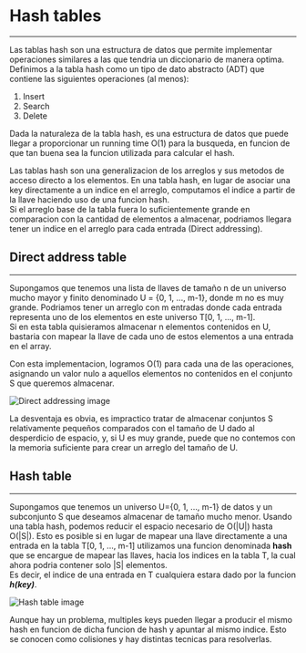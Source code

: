 # Hash tables

---

Las tablas hash son una estructura de datos que permite implementar operaciones similares a las que tendria un diccionario de manera optima.
Definimos a la tabla hash como un tipo de dato abstracto (ADT) que contiene las siguientes operaciones (al menos):  
1. Insert
2. Search
3. Delete  

Dada la naturaleza de la tabla hash, es una estructura de datos que puede llegar a proporcionar un running time
O(1) para la busqueda, en funcion de que tan buena sea la funcion utilizada para calcular el hash.  

Las tablas hash son una generalizacion de los arreglos y sus metodos de acceso directo a los elementos. En una tabla hash,
en lugar de asociar una key directamente a un indice en el arreglo, computamos el indice a partir de la llave haciendo
uso de una funcion hash.  
Si el arreglo base de la tabla fuera lo suficientemente grande en comparacion con la cantidad de elementos a almacenar,
podriamos llegara tener un indice en el arreglo para cada entrada (Direct addressing).  

## Direct address table

--- 

Supongamos que tenemos una lista de llaves de tamaño n de un universo mucho mayor y finito denominado U = {0, 1, ..., m-1}, donde m no es muy grande.
Podriamos tener un arreglo con m entradas donde cada entrada representa uno de los elementos en este universo T[0, 1, ..., m-1].  
Si en esta tabla quisieramos almacenar n elementos contenidos en U, bastaria con mapear la llave de cada uno de estos elementos
a una entrada en el array.

Con esta implementacion, logramos O(1) para cada una de las operaciones, asignando un valor 
nulo a aquellos elementos no contenidos en el conjunto S que queremos almacenar.  

![Direct addressing image](https://www.kindsonthegenius.com/wp-content/uploads/2020/09/Direct-Address-Table-1.jpg)

La desventaja es obvia, es impractico tratar de almacenar conjuntos S relativamente pequeños comparados con el
tamaño de U dado al desperdicio de espacio, y, si U es muy grande, puede que no contemos con la memoria
suficiente para crear un arreglo del tamaño de U.

##  Hash table

---

Supongamos que tenemos un universo U={0, 1, ..., m-1} de datos y un subconjunto S que deseamos almacenar
de tamaño mucho menor. Usando una tabla hash, podemos reducir el espacio necesario de 
O(|U|) hasta O(|S|).
Esto es posible si en lugar de mapear una llave directamente a una entrada en la tabla T[0, 1, ..., m-1]
utilizamos una funcion denominada **hash** que se encargue de mapear las llaves, hacia los indices en la tabla T, la cual
ahora podria contener solo |S| elementos.  
Es decir, el indice de una entrada en T cualquiera estara dado por la funcion ***h(key)***.

![Hash table image](https://khalilstemmler.com/img/blog/data-structures/hash-tables/hash-table.png)

Aunque hay un problema, multiples keys pueden llegar a producir el mismo hash en funcion de dicha funcion de hash y apuntar al mismo indice. Esto se conocen como colisiones y hay distintas tecnicas para resolverlas.
